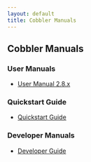 ```yaml
---
layout: default
title: Cobbler Manuals
---
```

## Cobbler Manuals

### User Manuals

* <a href="/manuals/2.8.0">User Manual 2.8.x</a>

### Quickstart Guide

* <a href="/manuals/quickstart">Quickstart Guide</a>

### Developer Manuals

* <a href="/manuals/developer">Developer Guide</a>

